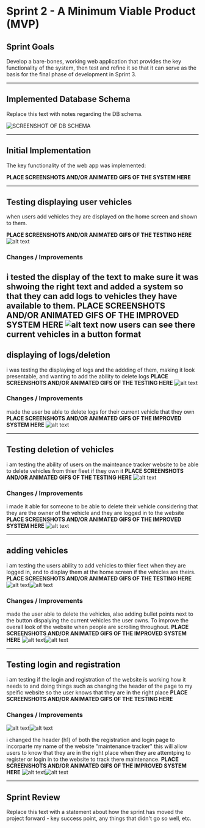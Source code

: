 # Sprint 2 - A Minimum Viable Product (MVP)


## Sprint Goals

Develop a bare-bones, working web application that provides the key functionality of the system, then test and refine it so that it can serve as the basis for the final phase of development in Sprint 3.


---

## Implemented Database Schema

Replace this text with notes regarding the DB schema.

![SCREENSHOT OF DB SCHEMA](docs/screenshot_of_database.png)


---

## Initial Implementation

The key functionality of the web app was implemented:

**PLACE SCREENSHOTS AND/OR ANIMATED GIFS OF THE SYSTEM HERE**


---

## Testing displaying user vehicles 
when users add vehicles they are displayed on the home screen and shown to them.

**PLACE SCREENSHOTS AND/OR ANIMATED GIFS OF THE TESTING HERE**
![alt text](image.png)
### Changes / Improvements

i tested the display of the text to make sure it was shwoing the right text and added a system so that they can add logs to vehicles they have available to them.
**PLACE SCREENSHOTS AND/OR ANIMATED GIFS OF THE IMPROVED SYSTEM HERE**
![alt text](image-1.png)
now users can see there current vehicles in a button format
---

## displaying of logs/deletion

i was testing the displaying of logs and the addding of them, making it look presentable, and wanting to add the ability to delete logs 
**PLACE SCREENSHOTS AND/OR ANIMATED GIFS OF THE TESTING HERE**
![alt text](<Screenshot 2025-09-16 092345.png>)
### Changes / Improvements

made the user be able to delete logs for their current vehicle that they own 
**PLACE SCREENSHOTS AND/OR ANIMATED GIFS OF THE IMPROVED SYSTEM HERE**
![alt text](image-2.png)

---

## Testing deletion of vehicles 

i am testing the ability of users on the mainteance tracker website to be able to delete vehicles from thier fleet if they own it 
**PLACE SCREENSHOTS AND/OR ANIMATED GIFS OF THE TESTING HERE**
![alt text](image-3.png)
### Changes / Improvements

i made it able for someone to be able to delete their vehicle considering that they are the owner of the vehicle and they are logged in to the website
**PLACE SCREENSHOTS AND/OR ANIMATED GIFS OF THE IMPROVED SYSTEM HERE**
![alt text](image-4.png)

---

## adding vehicles 

i am testing the users ability to add vehicles to thier fleet when they are logged in, and to display them at the home screen if the vehicles are theirs.
**PLACE SCREENSHOTS AND/OR ANIMATED GIFS OF THE TESTING HERE**
![alt text](vehicledisplay.png)![alt text](vehicledisplay2.png)
### Changes / Improvements

made the user able to delete the vehicles, also adding bullet points next to the button dispalying the current vehicles the user owns. To improve the overall look of the website when people are scrolling throughout.
**PLACE SCREENSHOTS AND/OR ANIMATED GIFS OF THE IMPROVED SYSTEM HERE**
![alt text](vehicledisplay.png)![alt text](vehicledisplay2.png)

---

## Testing login and registration

i am testing if the login and registration of the website is working how it needs to and doing things such as changing the header of the page to my speific website so the user knows that they are in the right place
**PLACE SCREENSHOTS AND/OR ANIMATED GIFS OF THE TESTING HERE**

### Changes / Improvements
![alt text](loginscreenshot.png)![alt text](registrationscreenshot.png)

i changed the header (h1) of both the registration and login page to incorparte my name of the website "maintenance tracker" this will allow users to know that they are in the right place when they are attemtping to register or login in to the website to track there maintenance.
**PLACE SCREENSHOTS AND/OR ANIMATED GIFS OF THE IMPROVED SYSTEM HERE**
![alt text](loginscreenshot.png)![alt text](registrationscreenshot.png)

---

## Sprint Review

Replace this text with a statement about how the sprint has moved the project forward - key success point, any things that didn't go so well, etc.

